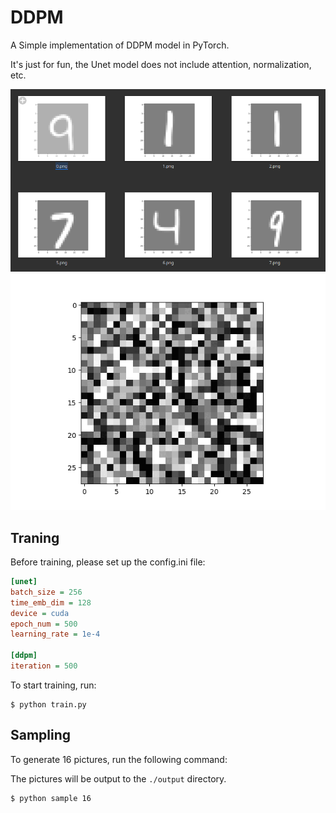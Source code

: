 # DDPM

A Simple implementation of DDPM model in PyTorch.

It's just for fun, the Unet model does not include attention, normalization, etc.

![](./images/Screenshot_20230314_225320.png)
![](./images/ezgif.com-gif-maker.gif)

## Traning

Before training, please set up the config.ini file:

```ini
[unet]
batch_size = 256
time_emb_dim = 128
device = cuda
epoch_num = 500
learning_rate = 1e-4

[ddpm]
iteration = 500
```

To start training, run:

```
$ python train.py
```

## Sampling

To generate 16 pictures, run the following command:

The pictures will be output to the `./output` directory.

```
$ python sample 16
```